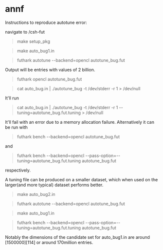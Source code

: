 # annf
Instructions to reproduce autotune error:

navigate to /csh-fut
> make setup_pkg

> make auto_bug1.in

> futhark autotune --backend=opencl autotune_bug.fut

Output will be entries with values of 2 billion.
> futhark opencl autotune_bug.fut

> cat auto_bug.in | ./autotune_bug -t /dev/stderr -r 1 > /dev/null

It'll run
> cat auto_bug.in | ./autotune_bug -t /dev/stderr -r 1 --tuning=autotune_bug.fut.tuning > /dev/null

It'll fail with an error due to a memory allocation failure.
Alternatively it can be run with
> futhark bench --backend=opencl autotune_bug.fut

and
> futhark bench --backend=opencl --pass-option=--tuning=autotune_bug.fut.tuning autotune_bug.fut

respectively.

A tuning file can be produced on a smaller dataset, which when used on the larger(and more typical) dataset performs better.

> make auto_bug2.in

> futhark autotune --backend=opencl autotune_bug.fut

> make auto_bug1.in

> futhark bench --backend=opencl --pass-option=--tuning=autotune_bug.fut.tuning autotune_bug.fut

Notably the dimensions of the candidate set for auto_bug1.in are around [1500000][114] or around 170million entries.
